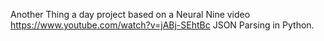 Another Thing a day project based on a Neural Nine video https://www.youtube.com/watch?v=jABj-SEhtBc
JSON Parsing in Python.

